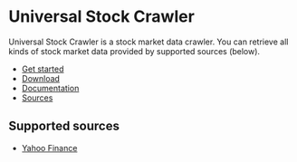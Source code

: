 # Universal Stock Crawler

Universal Stock Crawler is a stock market data crawler.
You can retrieve all kinds of stock market data provided by supported sources (below).

- [Get started]( ./docs/get-started.md )
- [Download]( https://github.com/kdzlvaids/stock-crawler/archive/master.zip )
- [Documentation]( ./docs/documentation.md )
- [Sources]( ./src )

## Supported sources
- [Yahoo Finance]( https://finance.yahoo.com )

